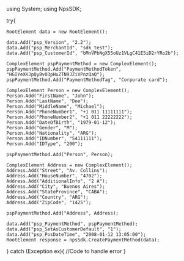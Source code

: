 using System;
using NpsSDK;

try{

    RootElement data = new RootElement();

    data.Add("psp_Version", "2.2");
    data.Add("psp_MerchantId", "sdk_test");
    data.Add("psp_CustomerId", "bMnVPbNgX55oUz1VLgC41E5iD2rYRo2b");

    ComplexElement pspPaymentMethod = new ComplexElement();
    pspPaymentMethod.Add("PaymentMethodToken", "HGIYeXKJpQyBvO3pHuZTN9JZiVPnzQaQ");
    pspPaymentMethod.Add("PaymentMethodTag", "Corporate card");

    ComplexElement Person = new ComplexElement();
    Person.Add("FirstName", "John");
    Person.Add("LastName", "Doe");
    Person.Add("MiddleName", "Michael");
    Person.Add("PhoneNumber1", "+1 011 11111111");
    Person.Add("PhoneNumber2", "+1 011 22222222");
    Person.Add("DateOfBirth", "1979-01-12");
    Person.Add("Gender", "M");
    Person.Add("Nationality", "ARG");
    Person.Add("IDNumber", "54111111");
    Person.Add("IDType", "200");

    pspPaymentMethod.Add("Person", Person);

    ComplexElement Address = new ComplexElement();
    Address.Add("Street", "Av. Collins");
    Address.Add("HouseNumber", "4702");
    Address.Add("AdditionalInfo", "2 A");
    Address.Add("City", "Buenos Aires");
    Address.Add("StateProvince", "CABA");
    Address.Add("Country", "ARG");
    Address.Add("ZipCode", "1425");

    pspPaymentMethod.Add("Address", Address);

    data.Add("psp_PaymentMethod", pspPaymentMethod);
    data.Add("psp_SetAsCustomerDefault", "1");
    data.Add("psp_PosDateTime", "2008-01-12 13:05:00");
    RootElement response = npsSdk.CreatePaymentMethod(data);

}
catch (Exception ex){
    //Code to handle error
}

